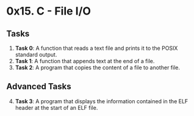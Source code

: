 # 0x15. C - File I/O

## Tasks
1. **Task 0**: A function that reads a text file and prints it to the POSIX standard output.
2. **Task 1**: A function that appends text at the end of a file.
3. **Task 2**: A program that copies the content of a file to another file.

## Advanced Tasks
4. **Task 3**: A program that displays the information contained in the ELF header at the start of an ELF file.